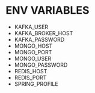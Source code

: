 # ENV VARIABLES
- KAFKA_USER
- KAFKA_BROKER_HOST
- KAFKA_PASSWORD
- MONGO_HOST
- MONGO_PORT
- MONGO_USER
- MONGO_PASSWORD
- REDIS_HOST
- REDIS_PORT
- SPRING_PROFILE
